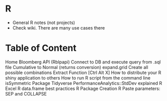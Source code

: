# R
* General R notes (not projects)
* Check wiki. There are many use cases there

# Table of Content
Home
Bloomberg API (Rblpapi)
Connect to DB and execute query from .sql file
Cumulative to Normal (returns conversion)
expand.grid Create all possible combinations
Extract Function [Ctrl Alt X]
How to distribute your R shiny application to others
How to run R script from the command line
isSymmetric
Package Tidyverse
PerformanceAnalytics::StdDev explained
R Excel
R data.frame best practices
R Package Creation
R Paste parameters: SEP and COLLAPSE
